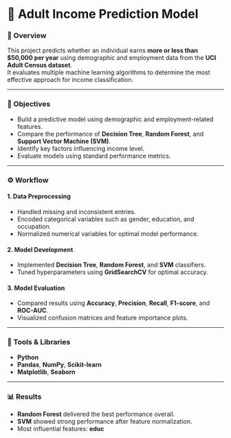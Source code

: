 # 💼 Adult Income Prediction Model  

### 📘 Overview  
This project predicts whether an individual earns **more or less than \$50,000 per year** using demographic and employment data from the **UCI Adult Census dataset**.  
It evaluates multiple machine learning algorithms to determine the most effective approach for income classification.

---

### 🎯 Objectives  
- Build a predictive model using demographic and employment-related features.  
- Compare the performance of **Decision Tree**, **Random Forest**, and **Support Vector Machine (SVM)**.  
- Identify key factors influencing income level.  
- Evaluate models using standard performance metrics.

---

### ⚙️ Workflow  

#### 1. Data Preprocessing  
- Handled missing and inconsistent entries.  
- Encoded categorical variables such as gender, education, and occupation.  
- Normalized numerical variables for optimal model performance.

#### 2. Model Development  
- Implemented **Decision Tree**, **Random Forest**, and **SVM** classifiers.  
- Tuned hyperparameters using **GridSearchCV** for optimal accuracy.

#### 3. Model Evaluation  
- Compared results using **Accuracy**, **Precision**, **Recall**, **F1-score**, and **ROC-AUC**.  
- Visualized confusion matrices and feature importance plots.

---

### 🧠 Tools & Libraries  
- **Python**  
- **Pandas**, **NumPy**, **Scikit-learn**  
- **Matplotlib**, **Seaborn**

---

### 📊 Results  
- **Random Forest** delivered the best performance overall.  
- **SVM** showed strong performance after feature normalization.  
- Most influential features: **educ**

